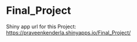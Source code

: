 # Final_Project

Shiny app url for this Project:
https://praveenkenderla.shinyapps.io/Final_Project/
